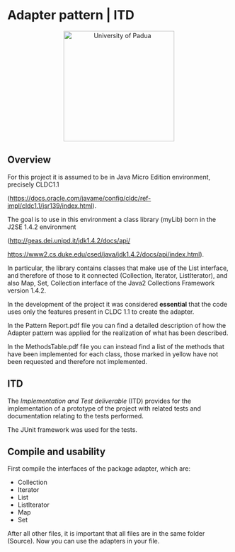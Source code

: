# Adapter pattern | ITD

<p align="center">
    <img src="https://www.unidformazione.com/wp-content/uploads/2018/04/unipd-universita-di-padova.png" width="250" alt="University of Padua"/>
</p>

## Overview

For this project it is assumed to be in Java Micro Edition environment, precisely CLDC1.1 

(https://docs.oracle.com/javame/config/cldc/ref-impl/cldc1.1/jsr139/index.html). 

The goal is to use in this environment a class library (myLib) born in the J2SE 1.4.2 environment

(http://geas.dei.unipd.it/jdk1.4.2/docs/api/

https://www2.cs.duke.edu/csed/java/jdk1.4.2/docs/api/index.html).

In particular, the library contains classes that make use of the List interface, and therefore of those to it connected (Collection, Iterator, ListIterator), and also Map, Set, Collection interface of the Java2 Collections Framework version 1.4.2.

In the development of the project it was considered **essential** that the code uses only the features present in CLDC 1.1 to create the adapter.

In the Pattern Report.pdf file you can find a detailed description of how the Adapter pattern was applied for the realization of what has been described.

In the MethodsTable.pdf file you can instead find a list of the methods that have been implemented for each class, those marked in yellow have not been requested and therefore not implemented.

## ITD

The _Implementation and Test deliverable_ (ITD) provides for the implementation of a prototype of the project with related tests and documentation relating to the tests performed.

The JUnit framework was used for the tests.

## Compile and usability

First compile the interfaces of the package adapter, which are:

* Collection
* Iterator
* List
* ListIterator
* Map
* Set

After all other files, it is important that all files are in the same folder (Source). Now you can use the adapters in your file.
